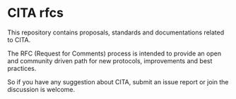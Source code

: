 # CITA rfcs

This repository contains proposals, standards and documentations related to CITA.

The RFC (Request for Comments) process is intended to provide an open and community driven path for new protocols, improvements and best  practices.

So if you have any suggestion about CITA, submit an issue report or join the discussion is welcome.